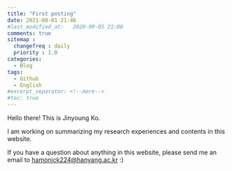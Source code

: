 ```yaml
---
title: "First posting"
date: 2021-08-01 21:46
#last_modified_at:   2020-09-05 21:00
comments: true 
sitemap :
  changefreq : daily
  priority : 1.0
categories:
  - Blog
tags:
  - Github
  - English
#excerpt_separator: <!--more-->
#toc: true
---
```


Hello there! This is Jinyoung Ko. 

I am working on summarizing my research experiences and contents in this website.  

If you have a question about anything in this website, please send me an email to <u>hamonick224@hanyang.ac.kr</u> :)

